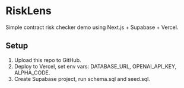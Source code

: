 
# RiskLens

Simple contract risk checker demo using Next.js + Supabase + Vercel.

## Setup
1. Upload this repo to GitHub.
2. Deploy to Vercel, set env vars: DATABASE_URL, OPENAI_API_KEY, ALPHA_CODE.
3. Create Supabase project, run schema.sql and seed.sql.
